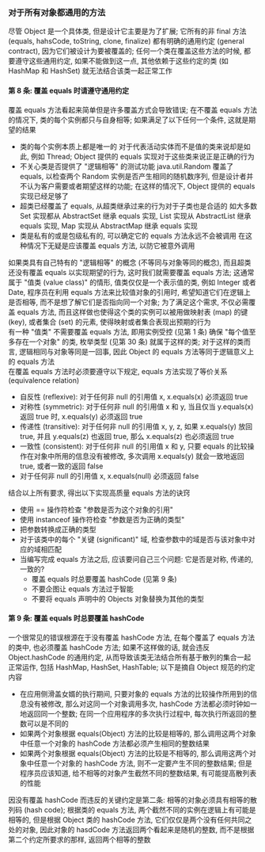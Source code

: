### 对于所有对象都通用的方法
尽管 Object 是一个具体类, 但是设计它主要是为了扩展; 它所有的非 final 方法 (equals, hahsCode, toString, clone, finalize) 都有明确的通用约定 (general contract), 因为它们被设计为要被覆盖的; 任何一个类在覆盖这些方法的时候, 都要遵守这些通用约定, 如果不能做到这一点, 其他依赖于这些约定的类 (如 HashMap 和 HashSet) 就无法结合该类一起正常工作

#### 第 8 条: 覆盖 equals 时请遵守通用约定
覆盖 equals 方法看起来简单但是许多覆盖方式会导致错误; 在不覆盖 equals 方法的情况下, 类的每个实例都只与自身相等; 如果满足了以下任何一个条件, 这就是期望的结果
- 类的每个实例本质上都是唯一的
对于代表活动实体而不是值的类来说却是如此, 例如 Thread; Object 提供的 equals 实现对于这些类来说正是正确的行为
- 不关心类是否提供了 "逻辑相等" 的测试功能
java.util.Random 覆盖了 equals, 以检查两个 Random 实例是否产生相同的随机数序列, 但是设计者并不认为客户需要或者期望这样的功能; 在这样的情况下, Object 提供的 equals 实现已经足够了
- 超类已经覆盖了 equals, 从超类继承过来的行为对于子类也是合适的
如大多数 Set 实现都从 AbstractSet 继承 equals 实现, List 实现从 AbstractList 继承 equals 实现, Map 实现从 AbstractMap 继承 equals 实现
- 类是私有的或是包级私有的, 可以确定它的 equals 方法永远不会被调用
在这种情况下无疑是应该覆盖 equals 方法, 以防它被意外调用

如果类具有自己特有的 "逻辑相等" 的概念 (不等同与对象等同的概念), 而且超类还没有覆盖 equals 以实现期望的行为, 这时我们就需要覆盖 equals 方法; 这通常属于 "值类 (value class)" 的情形, 值类仅仅是一个表示值的类, 例如 Integer 或者 Date, 程序员在利用 equals 方法来比较值对象的引用时, 希望知道它们在逻辑上是否相等, 而不是想了解它们是否指向同一个对象; 为了满足这个需求, 不仅必需覆盖 equals 方法, 而且这样做也使得这个类的实例可以被用做映射表 (map) 的键 (key), 或者集合 (set) 的元素, 使得映射或者集合表现出预期的行为  
有一种 "值类" 不需要覆盖 equals 方法, 即用实例受控 (见第 1 条) 确保 "每个值至多存在一个对象" 的类, 枚举类型 (见第 30 条) 就属于这样的类; 对于这样的类而言, 逻辑相同与对象等同是一回事, 因此 Object 的 equals 方法等同于逻辑意义上的 equals 方法  
在覆盖 equals 方法时必须要遵守以下规定, equals 方法实现了等价关系 (equivalence relation)
- 自反性 (reflexive): 对于任何非 null 的引用值 x, x.equals(x) 必须返回 true
- 对称性 (symmetric): 对于任何非 null 的引用值 x 和 y, 当且仅当 y.equals(x) 返回 true 时, x.equals(y) 必须返回 true
- 传递性 (transitive): 对于任何非 null 的引用值 x, y, z, 如果 x.equals(y) 放回 true, 并且 y.equals(z) 也返回 true, 那么 x.equals(z) 也必须返回 true
- 一致性 (consistent): 对于任何非 null 的引用值 x 和 y, 只要 equals 的比较操作在对象中所用的信息没有被修改, 多次调用 x.equals(y) 就会一致地返回 true, 或者一致的返回 false
- 对于任何非 null 的引用值 x, x.equals(null) 必须返回 false

结合以上所有要求, 得出以下实现高质量 equals 方法的诀窍
- 使用 == 操作符检查 "参数是否为这个对象的引用"
- 使用 instanceof 操作符检查 "参数是否为正确的类型"
- 把参数转换成正确的类型
- 对于该类中的每个 "关键 (significant)" 域, 检查参数中的域是否与该对象中对应的域相匹配
- 当编写完成 equals 方法之后, 应该要问自己三个问题: 它是否是对称, 传递的, 一致的?
  - 覆盖 equals 时总要覆盖 hashCode (见第 9 条)
  - 不要企图让 equals 方法过于智能
  - 不要将 equals 声明中的 Objects 对象替换为其他的类型

#### 第 9 条: 覆盖 equals 时总要覆盖 hashCode
一个很常见的错误根源在于没有覆盖 hashCode 方法, 在每个覆盖了 equals 方法的类中, 也必须覆盖 hashCode 方法; 如果不这样做的话, 就会违反 Object.hashCode 的通用约定, 从而导致该类无法结合所有基于散列的集合一起正常运作, 包括 HashMap, HashSet, HashTable; 以下是摘自 Object 规范的约定内容
- 在应用侧滑盖女婿的执行期间, 只要对象的 equals 方法的比较操作所用到的信息没有被修改, 那么对这同一个对象调用多次, hashCode 方法都必须时钟如一地返回同一个整数; 在同一个应用程序的多次执行过程中, 每次执行所返回的整数可以是不同的
- 如果两个对象根据 equals(Object) 方法的比较是相等的, 那么调用这两个对象中任意一个对象的 hashCode 方法都必须产生相同的整数结果
- 如果两个对象根据 equals(Object) 方法的比较是不相等的, 那么调用这两个对象中任意一个对象的 hashCode 方法, 则不一定要产生不同的整数结果; 但是程序员应该知道, 给不相等的对象产生截然不同的整数结果, 有可能提高散列表的性能

因没有覆盖 hashCode 而违反的关键约定是第二条: 相等的对象必须具有相等的散列码 (hash code); 根据类的 equals 方法, 两个截然不同的实例在逻辑上有可能是相等的, 但是根据 Object 类的 hashCode 方法, 它们仅仅是两个没有任何共同之处的对象, 因此对象的 hasdCode 方法返回两个看起来是随机的整数, 而不是根据第二个约定所要求的那样, 返回两个相等的整数
